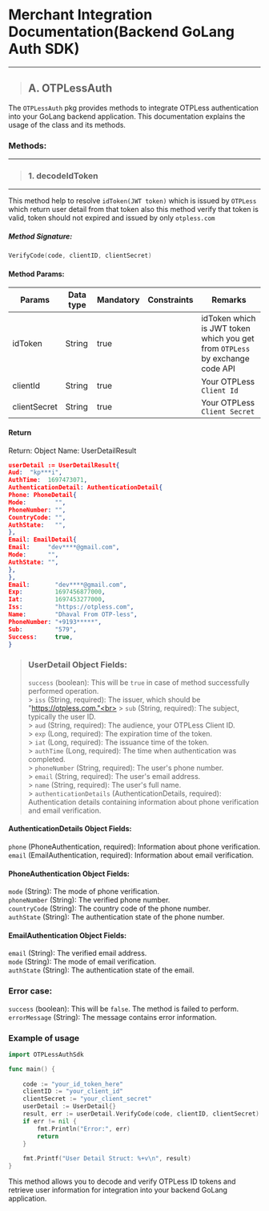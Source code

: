# Merchant Integration Documentation(Backend GoLang Auth SDK)

---

> ## A. OTPLessAuth

The `OTPLessAuth` pkg provides methods to integrate OTPLess authentication into your GoLang backend application. This
documentation explains the usage of the class and its methods.

### Methods:

---

> ### 1. decodeIdToken

---

This method help to resolve `idToken(JWT token)` which is issued by `OTPLess` which return user detail
from that token also this method verify that token is valid, token should not expired and
issued by only `otpless.com`

##### Method Signature:

```go
VerifyCode(code, clientID, clientSecret)
```

#### Method Params:

| Params       | Data type | Mandatory | Constraints | Remarks                                                                      |
| ------------ | --------- | --------- | ----------- | ---------------------------------------------------------------------------- |
| idToken      | String    | true      |             | idToken which is JWT token which you get from `OTPLess` by exchange code API |
| clientId     | String    | true      |             | Your OTPLess `Client Id`                                                     |
| clientSecret | String    | true      |             | Your OTPLess `Client Secret`                                                 |

#### Return

Return:
Object Name: UserDetailResult

```json
userDetail := UserDetailResult{
Aud:  "kp***i",
AuthTime:  1697473071,
AuthenticationDetail: AuthenticationDetail{
Phone: PhoneDetail{
Mode:        "",
PhoneNumber: "",
CountryCode: "",
AuthState:   "",
},
Email: EmailDetail{
Email:     "dev****@gmail.com",
Mode:      "",
AuthState: "",
},
},
Email:       "dev****@gmail.com",
Exp:         1697456877000,
Iat:         1697453277000,
Iss:         "https://otpless.com",
Name:        "Dhaval From OTP-less",
PhoneNumber: "+9193*****",
Sub:         "579",
Success:     true,
}
```
> ### UserDetail Object Fields:
>
> `success` (boolean): This will be `true` in case of method successfully performed operation.<br> > `iss` (String, required): The issuer, which should be "https://otpless.com."<br> > `sub` (String, required): The subject, typically the user ID.<br> > `aud` (String, required): The audience, your OTPLess Client ID.<br> > `exp` (Long, required): The expiration time of the token.<br> > `iat` (Long, required): The issuance time of the token.<br> > `authTime` (Long, required): The time when authentication was completed.<br> > `phoneNumber` (String, required): The user's phone number.<br> > `email` (String, required): The user's email address.<br> > `name` (String, required): The user's full name.<br> > `authenticationDetails` (AuthenticationDetails, required): Authentication details containing information about phone
> verification and email verification.

#### AuthenticationDetails Object Fields:

`phone` (PhoneAuthentication, required): Information about phone verification.<br>
`email` (EmailAuthentication, required): Information about email verification.

#### PhoneAuthentication Object Fields:

`mode` (String): The mode of phone verification.<br>
`phoneNumber` (String): The verified phone number.<br>
`countryCode` (String): The country code of the phone number.<br>
`authState` (String): The authentication state of the phone number.

#### EmailAuthentication Object Fields:

`email` (String): The verified email address.<br>
`mode` (String): The mode of email verification.<br>
`authState` (String): The authentication state of the email.<br>

### Error case:

`success` (boolean): This will be `false`. The method is failed to perform.<br>
`errorMessage` (String): The message contains error information.<br>

### Example of usage

```go
import OTPLessAuthSdk

func main() {
	
    code := "your_id_token_here"
    clientID := "your_client_id"
    clientSecret := "your_client_secret"
    userDetail := UserDetail{}
    result, err := userDetail.VerifyCode(code, clientID, clientSecret)
    if err != nil {
        fmt.Println("Error:", err)
        return
    }
	
    fmt.Printf("User Detail Struct: %+v\n", result)
}


```

This method allows you to decode and verify OTPLess ID tokens and retrieve user information for integration into your
backend GoLang application.
